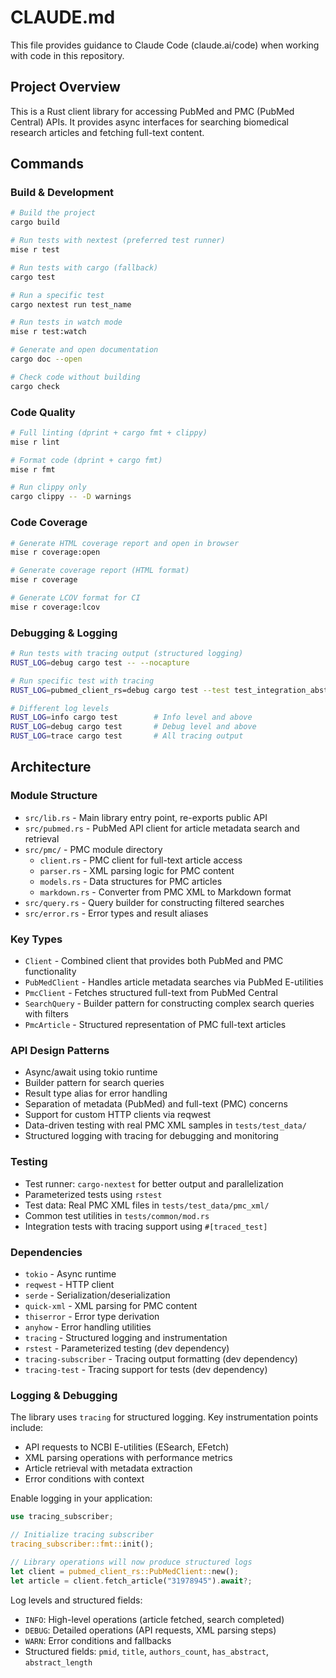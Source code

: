 # CLAUDE.md

This file provides guidance to Claude Code (claude.ai/code) when working with code in this repository.

## Project Overview

This is a Rust client library for accessing PubMed and PMC (PubMed Central) APIs. It provides async interfaces for searching biomedical research articles and fetching full-text content.

## Commands

### Build & Development

```bash
# Build the project
cargo build

# Run tests with nextest (preferred test runner)
mise r test

# Run tests with cargo (fallback)
cargo test

# Run a specific test
cargo nextest run test_name

# Run tests in watch mode
mise r test:watch

# Generate and open documentation
cargo doc --open

# Check code without building
cargo check
```

### Code Quality

```bash
# Full linting (dprint + cargo fmt + clippy)
mise r lint

# Format code (dprint + cargo fmt)
mise r fmt

# Run clippy only
cargo clippy -- -D warnings
```

### Code Coverage

```bash
# Generate HTML coverage report and open in browser
mise r coverage:open

# Generate coverage report (HTML format)
mise r coverage

# Generate LCOV format for CI
mise r coverage:lcov
```

### Debugging & Logging

```bash
# Run tests with tracing output (structured logging)
RUST_LOG=debug cargo test -- --nocapture

# Run specific test with tracing
RUST_LOG=pubmed_client_rs=debug cargo test --test test_integration_abstract -- --nocapture

# Different log levels
RUST_LOG=info cargo test        # Info level and above
RUST_LOG=debug cargo test       # Debug level and above
RUST_LOG=trace cargo test       # All tracing output
```

## Architecture

### Module Structure

- `src/lib.rs` - Main library entry point, re-exports public API
- `src/pubmed.rs` - PubMed API client for article metadata search and retrieval
- `src/pmc/` - PMC module directory
  - `client.rs` - PMC client for full-text article access
  - `parser.rs` - XML parsing logic for PMC content
  - `models.rs` - Data structures for PMC articles
  - `markdown.rs` - Converter from PMC XML to Markdown format
- `src/query.rs` - Query builder for constructing filtered searches
- `src/error.rs` - Error types and result aliases

### Key Types

- `Client` - Combined client that provides both PubMed and PMC functionality
- `PubMedClient` - Handles article metadata searches via PubMed E-utilities
- `PmcClient` - Fetches structured full-text from PubMed Central
- `SearchQuery` - Builder pattern for constructing complex search queries with filters
- `PmcArticle` - Structured representation of PMC full-text articles

### API Design Patterns

- Async/await using tokio runtime
- Builder pattern for search queries
- Result<T> type alias for error handling
- Separation of metadata (PubMed) and full-text (PMC) concerns
- Support for custom HTTP clients via reqwest
- Data-driven testing with real PMC XML samples in `tests/test_data/`
- Structured logging with tracing for debugging and monitoring

### Testing

- Test runner: `cargo-nextest` for better output and parallelization
- Parameterized tests using `rstest`
- Test data: Real PMC XML files in `tests/test_data/pmc_xml/`
- Common test utilities in `tests/common/mod.rs`
- Integration tests with tracing support using `#[traced_test]`

### Dependencies

- `tokio` - Async runtime
- `reqwest` - HTTP client
- `serde` - Serialization/deserialization
- `quick-xml` - XML parsing for PMC content
- `thiserror` - Error type derivation
- `anyhow` - Error handling utilities
- `tracing` - Structured logging and instrumentation
- `rstest` - Parameterized testing (dev dependency)
- `tracing-subscriber` - Tracing output formatting (dev dependency)
- `tracing-test` - Tracing support for tests (dev dependency)

### Logging & Debugging

The library uses `tracing` for structured logging. Key instrumentation points include:

- API requests to NCBI E-utilities (ESearch, EFetch)
- XML parsing operations with performance metrics
- Article retrieval with metadata extraction
- Error conditions with context

Enable logging in your application:

```rust
use tracing_subscriber;

// Initialize tracing subscriber
tracing_subscriber::fmt::init();

// Library operations will now produce structured logs
let client = pubmed_client_rs::PubMedClient::new();
let article = client.fetch_article("31978945").await?;
```

Log levels and structured fields:

- `INFO`: High-level operations (article fetched, search completed)
- `DEBUG`: Detailed operations (API requests, XML parsing steps)
- `WARN`: Error conditions and fallbacks
- Structured fields: `pmid`, `title`, `authors_count`, `has_abstract`, `abstract_length`
